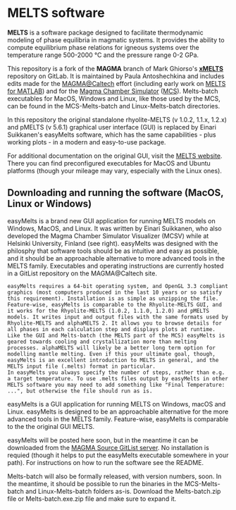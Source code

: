 # MELTS software #

**MELTS** is a software package designed to facilitate thermodynamic modeling of phase equilibria in magmatic systems. It provides the ability to compute equilibrium phase relations for igneous systems over the temperature range 500-2000 °C and the pressure range 0-2 GPa.

This repository is a fork of the **MAGMA** branch of Mark Ghiorso's **[xMELTS](https://gitlab.com/ENKI-portal/xMELTS)** repository on GitLab. It is maintained by Paula Antoshechkina and includes edits made for the [MAGMA@Caltech](https://magmasource.caltech.edu) effort (including early work on [MELTS for MATLAB](https://ui.adsabs.harvard.edu/abs/2018AGUFMED44B..23A%2F/abstract)) and for the [Magma Chamber Simulator](https://mcs.geol.ucsb.edu/) ([MCS](https://mcs.geol.ucsb.edu/)). Melts-batch executables for MacOS, Windows and Linux, like those used by the MCS, can be found in the MCS-Melts-batch and Linux-Melts-batch directories.

In this repository the original standalone rhyolite-MELTS (v 1.0.2, 1.1.x, 1.2.x) and pMELTS (v 5.6.1) graphical user interface (GUI) is replaced by Einari Suikkanen's easyMelts software, which has the same capabilities - plus working plots - in a modern and easy-to-use package.

For additional documentation on the original GUI, visit the [MELTS website](http://melts.ofm-research.org/index.html). There you can find preconfigured executables for MacOS and Ubuntu platforms (though your mileage may vary, especially with the Linux ones).

## Downloading and running the software (MacOS, Linux or Windows) ##

easyMelts is a brand new GUI application for running MELTS models on Windows, MacOS, and Linux. It was written by Einari Suikkanen, who also developed the Magma Chamber Simulator Visualizer (MCSV) while at Helsinki University, Finland (see right). easyMelts was designed with the philosphy that software tools should be as intuitive and easy as possible, and it should be an approachable alternative to more advanced tools in the MELTS family. Executables and operating instructions are currently hosted in a GitList repository on the MAGMA@Caltech site.

    easyMelts requires a 64-bit operating system, and OpenGL 3.3 compliant graphics (most computers produced in the last 10 years or so satisfy this requirement). Installation is as simple as unzipping the file.
    Feature-wise, easyMelts is comparable to the Rhyolite-MELTS GUI, and it works for the Rhyolite-MELTS (1.0.2, 1.1.0, 1.2.0) and pMELTS models. It writes input and output files with the same formats used by Rhyolite-MELTS and alphaMELTS 2. It allows you to browse details for all phases in each calculation step and displays plots at runtime.
    Like the GUI and Melts-batch (the MELTS part of the MCS) easyMelts is geared towards cooling and crystallization more than melting processes. alphaMELTS will likely be a better long term option for modelling mantle melting. Even if this your ultimate goal, though, easyMelts is an excellent introduction to MELTS in general, and the MELTS input file (.melts) format in particular.
    In easyMelts you always specify the number of steps, rather than e.g. a target temperature. To use .melts files output by easyMelts in other MELTS software you may need to add something like "Final Temperature: ...", but otherwise the file should run as is.

easyMelts is a GUI application for running MELTS on Windows, macOS and Linux. easyMelts is designed to be an approachable alternative for the more advanced tools in the MELTS family. Feature-wise, easyMelts is comparable to the the original GUI MELTS.

easyMelts will be posted here soon, but in the meantime it can be downloaded from the [MAGMA Source GitList server](https://magmasource.caltech.edu/gitlist/easyMelts.git/). No installation is requied (though it helps to put the easyMelts executable somewhere in your path). For instructions on how to run the software see the README.

Melts-batch will also be formally released, with version numbers, soon. In the meantime, it should be possible to run the binaries in the MCS-Melts-batch and Linux-Melts-batch folders as-is. Download the Melts-batch.zip file or Melts-batch.exe.zip file and make sure to expand it.


